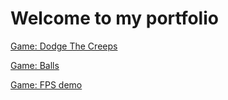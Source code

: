 # Welcome to my portfolio

[Game: Dodge The Creeps](DodgeTheCreeps/DodgeTheCreeps.html)

[Game: Balls](Balls/Balls.html)

[Game: FPS demo](FPS_demo/GodotFPS.html)
